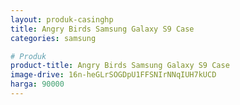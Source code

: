 ```yaml
---
layout: produk-casinghp
title: Angry Birds Samsung Galaxy S9 Case
categories: samsung

# Produk
product-title: Angry Birds Samsung Galaxy S9 Case
image-drive: 16n-heGLrSOGDpU1FFSNIrNNqIUH7kUCD
harga: 90000
---
```

